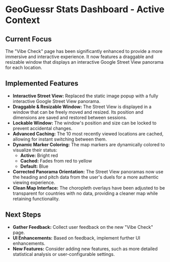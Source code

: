 # GeoGuessr Stats Dashboard - Active Context

## Current Focus

The "Vibe Check" page has been significantly enhanced to provide a more immersive and interactive experience. It now features a draggable and resizable window that displays an interactive Google Street View panorama for each location.

## Implemented Features

*   **Interactive Street View:** Replaced the static image popup with a fully interactive Google Street View panorama.
*   **Draggable & Resizable Window:** The Street View is displayed in a window that can be freely moved and resized. Its position and dimensions are saved and restored between sessions.
*   **Lockable Window:** The window's position and size can be locked to prevent accidental changes.
*   **Advanced Caching:** The 10 most recently viewed locations are cached, allowing for instant switching between them.
*   **Dynamic Marker Coloring:** The map markers are dynamically colored to visualize their status:
    *   **Active:** Bright red
    *   **Cached:** Fades from red to yellow
    *   **Default:** Blue
*   **Corrected Panorama Orientation:** The Street View panoramas now use the heading and pitch data from the user's duels for a more authentic viewing experience.
*   **Clean Map Interface:** The choropleth overlays have been adjusted to be transparent for countries with no data, providing a cleaner map while retaining functionality.

## Next Steps

*   **Gather Feedback:** Collect user feedback on the new "Vibe Check" page.
*   **UI Enhancements:** Based on feedback, implement further UI enhancements.
*   **New Features:** Consider adding new features, such as more detailed statistical analysis or user-configurable settings.

